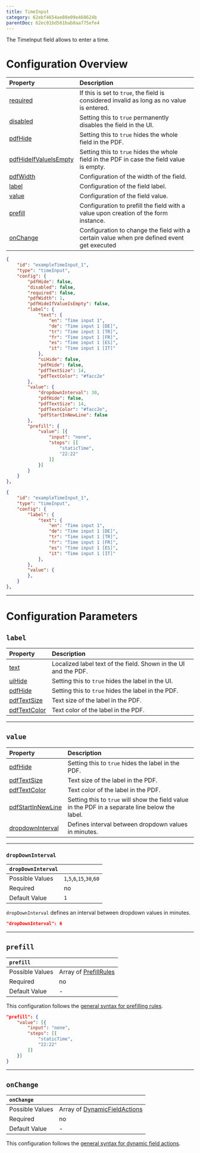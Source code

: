 ```yaml
---
title: TimeInput
category: 62ebf4654ae80e09e468624b
parentDoc: 62ec01bd561bab0aa775efe4
---
```



The TimeInput field allows to enter a time.

# Configuration Overview

| Property                                                                     | Description                      |
| :--------------------------------------------------------------------------- | :--------------------------------|
| [required](./24-general-properties/#required)                                | If this is set to `true`, the field is considered invalid as long as no value is entered. |
| [disabled](./24-general-properties/#disabled)                                | Setting this to `true` permanently disables the field in the UI. |
| [pdfHide](./24-general-properties/#pdfhide)                                  | Setting this to `true` hides the whole field in the PDF. |
| [pdfHideIfValueIsEmpty](./24-general-properties/#pdfhideifvalueisempty)      | Setting this to `true` hides the whole field in the PDF in case the field value is empty. |
| [pdfWidth](./24-general-properties/#pdfwidth)                                | Configuration of the width of the field. |
| [label](#label)                                                              | Configuration of the field label. |
| [value](#value)                                                              | Configuration of the field value. |
| [prefill](#prefill)                                                          | Configuration to prefill the field with a value upon creation of the form instance. |
| [onChange](#onchange)                                                        | Configuration to change the field with a certain value when pre defined event get executed |

``` JSON (complete)
{
    "id": "exampleTimeInput_1",
    "type": "timeInput",
    "config": {
        "pdfHide": false,
        "disabled": false,
        "required": false,
        "pdfWidth": 1,
        "pdfHideIfValueIsEmpty": false,
        "label": {
            "text": {
                "en": "Time input 1",
                "de": "Time input 1 [DE]",
                "tr": "Time input 1 [TR]",
                "fr": "Time input 1 [FR]",
                "es": "Time input 1 [ES]",
                "it": "Time input 1 [IT]"
            },
            "uiHide": false,
            "pdfHide": false,
            "pdfTextSize": 14,
            "pdfTextColor": "#facc2e"
        },
        "value": {
            "dropdownInterval": 30,
            "pdfHide": false,
            "pdfTextSize": 14,
            "pdfTextColor": "#facc2e",
            "pdfStartInNewLine": false
        },
        "prefill": {
            "value": [{
                "input": "none",
                "steps": [[
                    "staticTime",
                    "22:22"
                ]]
            }]
        }
    }
},
```

``` JSON (minimal)
{
    "id": "exampleTimeInput_1",
    "type": "timeInput",
    "config": {
        "label": {
            "text": {
                "en": "Time input 1",
                "de": "Time input 1 [DE]",
                "tr": "Time input 1 [TR]",
                "fr": "Time input 1 [FR]",
                "es": "Time input 1 [ES]",
                "it": "Time input 1 [IT]"
            },
        },
        "value": {
        },
    }
},
```

---
# Configuration Parameters

## `label`

| Property                                                    | Description                       |
| :---------------------------------------------------------- | :-------------------------------- |
| [text](./24-general-properties/#text)                       | Localized label text of the field. Shown in the UI and the PDF. |
| [uiHide](./24-general-properties/#uihide)                   | Setting this to `true` hides the label in the UI. |
| [pdfHide](./24-general-properties/#pdfhide)                 | Setting this to `true` hides the label in the PDF. |
| [pdfTextSize](./24-general-properties/#pdftextsize)         | Text size of the label in the PDF. |
| [pdfTextColor](./24-general-properties/#pdftextcolor)       | Text color of the label in the PDF. |

---
## `value`

| Property                                                                        | Description                                                                                     |
| :------------------------------------------------------------------------------ | :---------------------------------------------------------------------------------------------- |
| [pdfHide](./24-general-properties/#pdfhide)                                     | Setting this to `true` hides the label in the PDF. |
| [pdfTextSize](./24-general-properties/#pdftextsize)                             | Text size of the label in the PDF. |
| [pdfTextColor](./24-general-properties/#pdftextcolor)                           | Text color of the label in the PDF. |
| [pdfStartInNewLine](./24-general-properties/#pdfstartinnewline)                 | Setting this to `true` will show the field value in the PDF in a separate line below the label. |
| [dropdownInterval](#dropdowninterval)                                           | Defines interval between dropdown values in minutes. |

---
### `dropDownInterval`

| `dropDownInterval`     |                 |
| :-------------- | :-------------- |
| Possible Values | `1`,`5`,`6`,`15`,`30`,`60`     |
| Required        | no              |
| Default Value   | `1`               |

`dropDownInterval` defines an interval between dropdown values in minutes.

```JSON
"dropDownInterval": 6
```
---
## `prefill`

| `prefill`                  |                                                                     |
| :------------------------- | :--------------                                                     |
| Possible Values            | Array of [PrefillRules](./25-prefill-rules)            |
| Required                   | no                                                                  |
| Default Value              | -                                                                   |

This configuration follows the [general syntax for prefilling rules](./25-prefill-rules).
``` JSON (static time)
"prefill": {
    "value": [{
        "input": "none",
        "steps": [[
            "staticTime",
            "22:22"
        ]]
    }]
}
```
---
## `onChange`

| `onChange`                 |                                                                        |
| :------------------------- | :--------------                                                        |
| Possible Values            | Array of [DynamicFieldActions](./26-on-change-rules) |
| Required                   | no                                                                     |
| Default Value              | -                                                                      |


This configuration follows the [general syntax for dynamic field actions](./26-on-change-rules).


